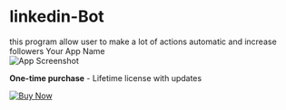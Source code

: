 # linkedin-Bot
this program allow user to make a lot of actions automatic and increase followers
 Your App Name  
![App Screenshot](https://via.placeholder.com/600x400?text=App+Preview)

**One-time purchase** - Lifetime license with updates  

[![Buy Now](https://img.shields.io/badge/Buy_Now-$49-blue)](https://checkout.paddle.com/purchase/YOUR-PRODUCT-ID)
